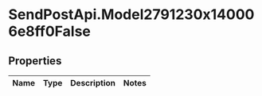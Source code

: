 # SendPostApi.Model2791230x140006e8ff0False

## Properties
Name | Type | Description | Notes
------------ | ------------- | ------------- | -------------


